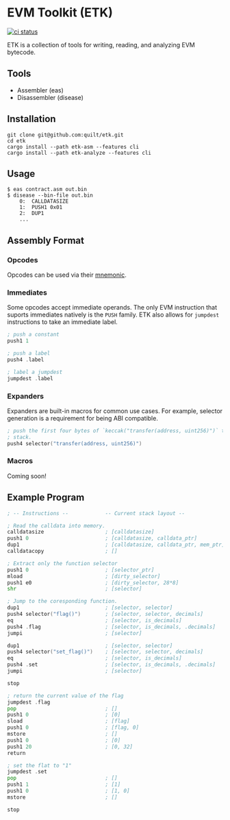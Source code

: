 # EVM Toolkit (ETK)

[![ci status](https://github.com/lightclient/eipv/workflows/ci/badge.svg)](https://github.com/quilt/etk/actions)

ETK is a collection of tools for writing, reading, and analyzing EVM bytecode.

## Tools

* Assembler (eas)
* Disassembler (disease)

## Installation

```console
git clone git@github.com:quilt/etk.git
cd etk
cargo install --path etk-asm --features cli
cargo install --path etk-analyze --features cli
```

## Usage

```console
$ eas contract.asm out.bin
$ disease --bin-file out.bin
    0:  CALLDATASIZE
    1:  PUSH1 0x01
    2:  DUP1
    ...
```

## Assembly Format

### Opcodes

Opcodes can be used via their [mnemonic](etk-asm/src/parse/asm.pest).

### Immediates

Some opcodes accept immediate operands. The only EVM instruction that suports
immediates natively is the `PUSH` family. ETK also allows for `jumpdest`
instructions to take an immediate label.

```asm
; push a constant
push1 1

; push a label
push4 .label

; label a jumpdest
jumpdest .label
```

### Expanders

Expanders are built-in macros for common use cases. For example, selector
generation is a requirement for being ABI compatible.

```asm
; push the first four bytes of `keccak("transfer(address, uint256)")` to the
; stack.
push4 selector("transfer(address, uint256)")
```

### Macros

Coming soon!

## Example Program

```asm
; -- Instructions --            -- Current stack layout --

; Read the calldata into memory.
calldatasize                    ; [calldatasize]
push1 0                         ; [calldatasize, calldata_ptr]
dup1                            ; [calldatasize, calldata_ptr, mem_ptr]
calldatacopy                    ; []

; Extract only the function selector
push1 0                         ; [selector_ptr]
mload                           ; [dirty_selector]
push1 e0                        ; [dirty_selector, 28*8]
shr                             ; [selector]

; Jump to the coresponding function.
dup1                            ; [selector, selector]
push4 selector("flag()")        ; [selector, selector, decimals]
eq                              ; [selector, is_decimals]
push4 .flag                     ; [selector, is_decimals, .decimals]
jumpi                           ; [selector]

dup1                            ; [selector, selector]
push4 selector("set_flag()")    ; [selector, selector, decimals]
eq                              ; [selector, is_decimals]
push4 .set                      ; [selector, is_decimals, .decimals]
jumpi                           ; [selector]

stop

; return the current value of the flag
jumpdest .flag
pop                             ; []
push1 0                         ; [0]
sload                           ; [flag]
push1 0                         ; [flag, 0]
mstore                          ; []
push1 0                         ; [0]
push1 20                        ; [0, 32] 
return

; set the flat to "1"
jumpdest .set
pop                             ; []
push1 1                         ; [1]
push1 0                         ; [1, 0]
mstore                          ; []

stop
```
